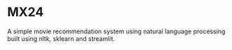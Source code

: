 # MX24
A simple movie recommendation system using natural language processing built using nltk, sklearn and streamlit.

